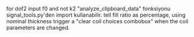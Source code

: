 for dof2 input f0 and not k2
"analyze_clipboard_data" fonksiyonu signal_tools.py'den import kullanabilir.
tell fill ratio as percentage, using nominal thickness
trigger a "clear coil choices combobox" when the coil parameters are changed.
